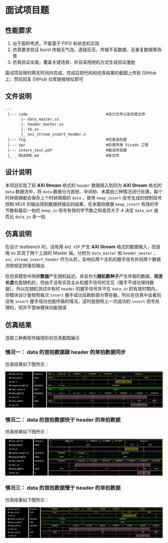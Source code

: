 # 面试项目题

## 性能要求
1. 出于面积考虑，不能基于 FIFO 和状态机实现
2. 仿真要求验证 burst 传输无气泡、逐级反压、传输不丢数据、无重复数据等场景
3. 仿真验证全面，覆盖关键场景，并且采用随机方式生成验证激励

面试项目限时两天时间内完成，完成后把代码和仿真结果的截图上传到 GitHub 上，然后回复 GitHub 仓库链接地址即可

## 文件说明
    ---
     |--- code                                   #设计文件以及仿真文件
           |- data_master.sv
           |- header_master.sv
           |- tb.sv
           |_ axi_stream_insert_header.v
     |--- fig                                    #仿真波形图
     |--- xpr                                    #仿真所用 Vivado 工程
     |--- intern_test.pdf                        #面试项目题
     |_ _ README.md                              #本文件 

## 设计说明
本项目实现了将 **AXI Stream** 格式的 `header` 数据插入到同为 **AXI Stream** 格式的 `data` 数据流中，将 `data` 数据分为首拍、中间拍、末尾拍三种情况进行处理，每个时钟周期都会保存上个时钟周期的 `data` ，使用 `keep_insert` 信号生成的控制信号控制 MUX 的输出得到数据拼接后的结果，在末尾拍根据 `keep_insert` 有效的字节数和最后一拍的 `keep_in` 信号有效的字节数之和是否大于 4 决定 `data_out` 是否比 `data_in` 多一拍

## 仿真说明
在设计 testbench 时，没有用 ``AXI VIP`` 产生 **AXI Stream** 格式的数据输入，而是用 sv 实现了两个上游的 Master 端，分别为 `data_master` 和 `header_master` ， `axi_stream_insert_header` 作为从机，会响应两个主机的握手信号并将两个数据流按规定拼接后输出

在仿真模型中用**计数器**产生随机延迟，并且作为**随机数种子**产生传输的数据，**突发长度**也是随机的，但由于没有实现主从机握手信号的交互（握手不成功保持数据），所以在随机测试中有时 `header` 的握手信号并不在 `data_in` 的有效时期内，但模块设计是按照每次 `insert` 握手成功后刷新部分寄存器，所以在仿真中会看到没有 `insert` 握手成功也能传输的情况，这时是按照上一次成功的 `insert` 信号处理的，但并不意味模块功能错误


## 仿真结果

选取三种典型传输情形的仿真截图展示

### 情况一： data 的首拍数据跟 header 的单拍数据同步
仿真结果如下图所示：

![ex1](./fig/ex1.png)


### 情况二： data 的首拍数据快于 header 的单拍数据
仿真结果如下图所示：

![ex2](./fig/ex2.png)

### 情况三： data 的首拍数据慢于 header 的单拍数据
仿真结果如下图所示：

![ex3](./fig/ex3.png)